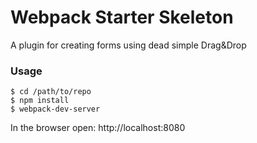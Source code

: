 # Webpack Starter Skeleton

A plugin for creating forms using dead simple Drag&Drop

### Usage

```
$ cd /path/to/repo
$ npm install
$ webpack-dev-server
```

In the browser open:
http://localhost:8080
